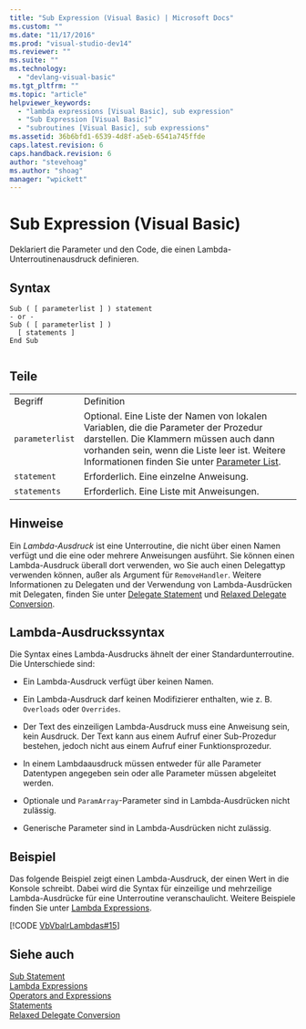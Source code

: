 ```yaml
---
title: "Sub Expression (Visual Basic) | Microsoft Docs"
ms.custom: ""
ms.date: "11/17/2016"
ms.prod: "visual-studio-dev14"
ms.reviewer: ""
ms.suite: ""
ms.technology: 
  - "devlang-visual-basic"
ms.tgt_pltfrm: ""
ms.topic: "article"
helpviewer_keywords: 
  - "lambda expressions [Visual Basic], sub expression"
  - "Sub Expression [Visual Basic]"
  - "subroutines [Visual Basic], sub expressions"
ms.assetid: 36b6bfd1-6539-4d8f-a5eb-6541a745ffde
caps.latest.revision: 6
caps.handback.revision: 6
author: "stevehoag"
ms.author: "shoag"
manager: "wpickett"
---
```

# Sub Expression (Visual Basic)
Deklariert die Parameter und den Code, die einen Lambda\-Unterroutinenausdruck definieren.  
  
## Syntax  
  
```  
Sub ( [ parameterlist ] ) statement  
- or -  
Sub ( [ parameterlist ] )  
  [ statements ]  
End Sub  
  
```  
  
## Teile  
  
|||  
|-|-|  
|Begriff|Definition|  
|`parameterlist`|Optional.  Eine Liste der Namen von lokalen Variablen, die die Parameter der Prozedur darstellen.  Die Klammern müssen auch dann vorhanden sein, wenn die Liste leer ist.  Weitere Informationen finden Sie unter [Parameter List](../../../visual-basic/language-reference/statements/parameter-list.md).|  
|`statement`|Erforderlich.  Eine einzelne Anweisung.|  
|`statements`|Erforderlich.  Eine Liste mit Anweisungen.|  
  
## Hinweise  
 Ein *Lambda\-Ausdruck* ist eine Unterroutine, die nicht über einen Namen verfügt und die eine oder mehrere Anweisungen ausführt.  Sie können einen Lambda\-Ausdruck überall dort verwenden, wo Sie auch einen Delegattyp verwenden können, außer als Argument für `RemoveHandler`.  Weitere Informationen zu Delegaten und der Verwendung von Lambda\-Ausdrücken mit Delegaten, finden Sie unter [Delegate Statement](../../../visual-basic/language-reference/statements/delegate-statement.md) und [Relaxed Delegate Conversion](../../../visual-basic/programming-guide/language-features/delegates/relaxed-delegate-conversion.md).  
  
## Lambda\-Ausdruckssyntax  
 Die Syntax eines Lambda\-Ausdrucks ähnelt der einer Standardunterroutine.  Die Unterschiede sind:  
  
-   Ein Lambda\-Ausdruck verfügt über keinen Namen.  
  
-   Ein Lambda\-Ausdruck darf keinen Modifizierer enthalten, wie z. B. `Overloads` oder `Overrides`.  
  
-   Der Text des einzeiligen Lambda\-Ausdruck muss eine Anweisung sein, kein Ausdruck.  Der Text kann aus einem Aufruf einer Sub\-Prozedur bestehen, jedoch nicht aus einem Aufruf einer Funktionsprozedur.  
  
-   In einem Lambdaausdruck müssen entweder für alle Parameter Datentypen angegeben sein oder alle Parameter müssen abgeleitet werden.  
  
-   Optionale und `ParamArray`\-Parameter sind in Lambda\-Ausdrücken nicht zulässig.  
  
-   Generische Parameter sind in Lambda\-Ausdrücken nicht zulässig.  
  
## Beispiel  
 Das folgende Beispiel zeigt einen Lambda\-Ausdruck, der einen Wert in die Konsole schreibt.  Dabei wird die Syntax für einzeilige und mehrzeilige Lambda\-Ausdrücke für eine Unterroutine veranschaulicht.  Weitere Beispiele finden Sie unter [Lambda Expressions](../../../visual-basic/programming-guide/language-features/procedures/lambda-expressions.md).  
  
 [!CODE [VbVbalrLambdas#15](../CodeSnippet/VS_Snippets_VBCSharp/VbVbalrLambdas#15)]  
  
## Siehe auch  
 [Sub Statement](../../../visual-basic/language-reference/statements/sub-statement.md)   
 [Lambda Expressions](../../../visual-basic/programming-guide/language-features/procedures/lambda-expressions.md)   
 [Operators and Expressions](../../../visual-basic/programming-guide/language-features/operators-and-expressions/index.md)   
 [Statements](../../../visual-basic/programming-guide/language-features/statements.md)   
 [Relaxed Delegate Conversion](../../../visual-basic/programming-guide/language-features/delegates/relaxed-delegate-conversion.md)